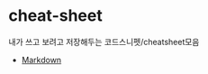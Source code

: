 # cheat-sheet
내가 쓰고 보려고 저장해두는 코드스니펫/cheatsheet모음


- [Markdown](https://github.com/chaneeii/cheat-sheet/blob/main/markdown.md)
